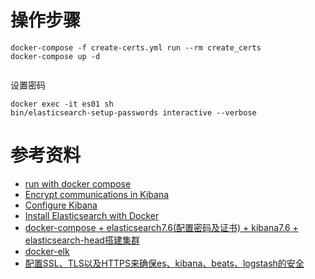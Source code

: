 

# 操作步骤
```shell
docker-compose -f create-certs.yml run --rm create_certs
docker-compose up -d


```

设置密码
```
docker exec -it es01 sh
bin/elasticsearch-setup-passwords interactive --verbose
```

# 参考资料
- [run with docker compose](https://www.elastic.co/guide/en/elastic-stack-get-started/7.13/get-started-docker.html#get-started-docker)
- [ Encrypt communications in Kibana](https://www.elastic.co/guide/en/kibana/7.9/configuring-tls.html)
- [Configure Kibana](https://www.elastic.co/guide/en/kibana/7.13/settings.html)
- [Install Elasticsearch with Docker](https://www.elastic.co/guide/en/elasticsearch/reference/7.13/docker.html)
- [docker-compose + elasticsearch7.6(配置密码及证书) + kibana7.6 + elasticsearch-head搭建集群](https://blog.csdn.net/qq_20280007/article/details/108358156)
- [docker-elk](https://github.com/deviantony/docker-elk)
- [配置SSL、TLS以及HTTPS来确保es、kibana、beats、logstash的安全](https://www.cnblogs.com/fat-girl-spring/p/12714845.html)